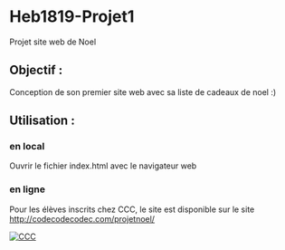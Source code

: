 # Heb1819-Projet1
Projet site web de Noel

## Objectif :
Conception de son premier site web avec sa liste de cadeaux de noel :)

## Utilisation :

### en local
Ouvrir le fichier index.html avec le navigateur web
### en ligne
Pour les élèves inscrits chez CCC, le site est disponible sur le site http://codecodecodec.com/projetnoel/

[![CCC](http://extranet.codecodecodec.com/images/ccc200px.png "Code Code Codec")](https://codecodecodec.com/)
